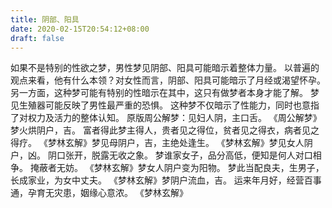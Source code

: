 ```yaml
---
title: 阴部、阳具
date: 2020-02-15T20:54:12+08:00
draft: false
---
```


如果不是特别的性欲之梦，男性梦见阴部、阳具可能暗示着整体力量。
以普遍的观点来看，他有什么本领？对女性而言，阴部、阳具可能暗示了月经或渴望怀孕。
另一方面，这种梦可能有特别的性暗示在其中，这只有做梦者本身才能了解。
梦见生殖器可能反映了男性最严重的恐惧。
这种梦不仅暗示了性能力，同时也意指了对权力及活力的整体认知。
原版周公解梦：见妇人阴，主口舌。
《周公解梦》梦火烘阴户，吉。
富者得此梦主得人，贵者见之得位，贫者见之得衣，病者见之得疗。
《梦林玄解》梦见母阴户，吉，主绝处逢生。
《梦林玄解》梦见女人阴户，凶。
阴口张开，脱露无收之象。
梦谁家女子，品分高低，便知是何人对口相争。
掩蔽者无妨。
《梦林玄解》梦女人阴户变为阳物。
梦此当配良夫，生男子，长成家业，为女中丈夫。
 《梦林玄解》梦阴户流血，吉。
运来年月好，经营百事通，孕育无灾患，姻缘心意浓。
 《梦林玄解》